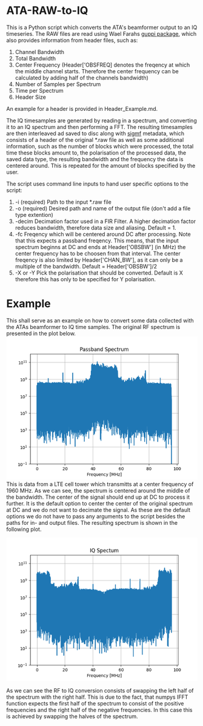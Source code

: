 # ATA-RAW-to-IQ

This is a Python script which converts the ATA's beamformer output to an IQ timeseries.
The RAW files are read using Wael Farahs [guppi package](https://github.com/wfarah/guppi), which also provides information from header files, such as: 
1. Channel Bandwidth 
2. Total Bandwidth
3. Center Frequency (Header['OBSFREQ] denotes the freqency at which the middle channel starts. Therefore the center frequency can be calculated by adding half of the channels bandwidth)
4. Number of Samples per Spectrum
5. Time per Spectrum
6. Header Size

An example for a header is provided in Header_Example.md.


The IQ timesamples are generated by reading in a spectrum, and converting it to an IQ spectrum and then performing a FFT. The resulting timesamples are then interleaved ad saved to disc along with [sigmf](https://github.com/gnuradio/SigMF) metadata, which consists of a header of the original *.raw file as well as some additional information, such as the number of blocks which were processed, the total time these blocks amount to, the polarisation of the processed data, the saved data type, the resulting bandwidth and the frequency the data is centered around. This is repeated for the amount of blocks specified by the user.

The script uses command line inputs to hand user specific options to the script:

1. -i (required) Path to the input *.raw file
2. -o (required) Desired path and name of the output file (don't add a file type extention)
3. -decim Decimation factor used in a FIR Filter. A higher decimation factor reduces bandwidth, therefore data size and aliasing. Default = 1.
4. -fc Freqency which will be centered around DC after processing. Note that this expects a passband freqency. This means, that the input spectrum beginns at DC and ends at Header['OBSBW'] (in MHz) the center frequency has to be choosen from that interval. The center freqency is also limited by Header['CHAN_BW'], as it can only be a multiple of the bandwidth. Default = Header['OBSBW']/2
5. -X or -Y Pick the polarisation that should be converted. Default is X therefore this has only to be specified for Y polarisation.





# Example

This shall serve as an example on how to convert some data collected with the ATAs beamformer to IQ time samples.
The original RF spectrum is presented in the plot below.
![Passband Spectrum](RF.png)
This is data from a LTE cell tower which transmitts at a center frequency of 1960 MHz. As we can see, the spectrum is centered around the middle of the bandwidth. The center of the signal should end up at DC to process it further.
It is the default option to center the center of the original spectrum at DC and we do not want to decimate the signal. As these are the default options we do not have to pass any arguments to the script besides the paths for in- and output files.
The resulting spectrum is shown in the following plot.

![Baseband Spectrum](IQ-decim_conv.png)

As we can see the RF to IQ conversion consists of swapping the left half of the spectrum with the right half. This is due to the fact, that numpys IFFT function expects the first half of the spectrum to consist of the positive frequencies and the right half of the negative frequencies. In this case this is achieved by swapping the halves of the spectrum.